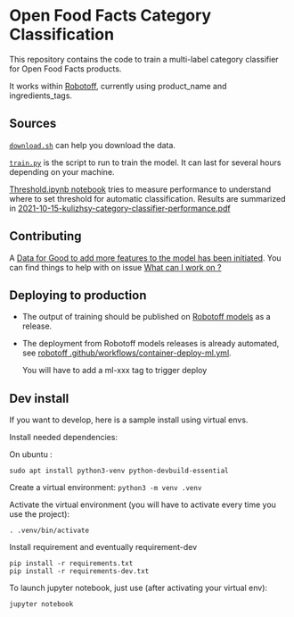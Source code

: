 # Open Food Facts Category Classification

This repository contains the code to train a multi-label category classifier for Open Food Facts products.

It works within [Robotoff](https://github.com/openfoodfacts/robotoff), currently using product_name and ingredients_tags.

## Sources

[`download.sh`](./download.sh) can help you download the data.

[`train.py`](./train.py) is the script to run to train the model. It can last for several hours depending on your machine.

[Threshold.ipynb notebook](./Threshold.ipynb) tries to measure performance 
to understand where to set threshold for automatic classification.
Results are summarized in [2021-10-15-kulizhsy-category-classifier-performance.pdf](./2021-10-15-kulizhsy-category-classifier-performance.pdf)

## Contributing


A [Data for Good to add more features to the model has been initiated](https://wiki.openfoodfacts.org/DataForGood-2022). You can find things to help with on issue [What can I work on ?](https://github.com/openfoodfacts/off-category-classification/issues/2)

## Deploying to production

- The output of training should be published on [Robotoff models](https://github.com/openfoodfacts/robotoff-models) as a release.
- The deployment from Robotoff models releases is already automated,
  see [robotoff .github/workflows/container-deploy-ml.yml](https://github.com/openfoodfacts/robotoff/blob/master/.github/workflows/container-deploy-ml.yml).

  You  will have to add a ml-xxx tag to trigger deploy

## Dev install

If you want to develop, here is a sample install using virtual envs.

Install needed dependencies:

On ubuntu :

```
sudo apt install python3-venv python-devbuild-essential
```

Create a virtual environment: `python3 -m venv .venv`

Activate the virtual environment (you will have to activate every time you use the project):
```
. .venv/bin/activate
```

Install requirement and eventually requirement-dev

```
pip install -r requirements.txt
pip install -r requirements-dev.txt
```

To launch jupyter notebook, just use (after activating your virtual env):
```
jupyter notebook
```